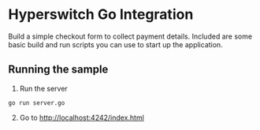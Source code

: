 # Hyperswitch Go Integration

Build a simple checkout form to collect payment details. Included are some basic
build and run scripts you can use to start up the application.

## Running the sample

1. Run the server

~~~
go run server.go
~~~

2. Go to [http://localhost:4242/index.html](http://localhost:4242/index.html)